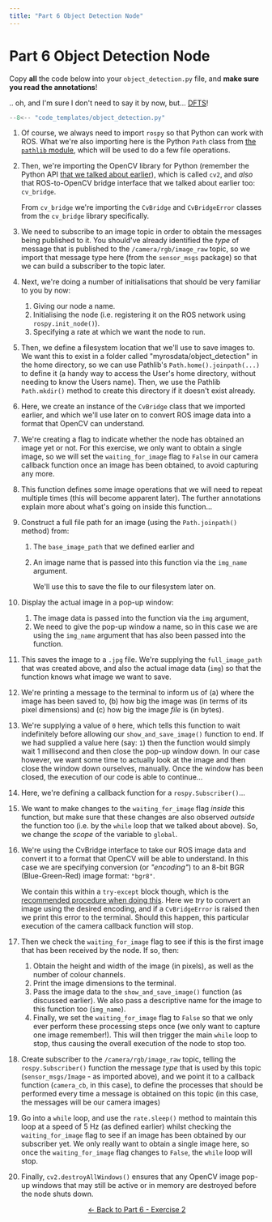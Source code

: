 ```yaml
---  
title: "Part 6 Object Detection Node"  
---
```


# Part 6 Object Detection Node

Copy **all** the code below into your `object_detection.py` file, and **make sure you read the annotations**!

.. oh, and I'm sure I don't need to say it by now, but... [DFTS](../part1/subscriber.md#dfts)!

```py title="object_detection.py"
--8<-- "code_templates/object_detection.py"
```

1. Of course, we always need to import `rospy` so that Python can work with ROS. What we're also importing here is the Python `Path` class from [the `pathlib` module](https://docs.python.org/3/library/pathlib.html), which will be used to do a few file operations.
    
2. Then, we're importing the OpenCV library for Python (remember the Python API [that we talked about earlier](../part6.md#opencv)), which is called `cv2`, and *also* that ROS-to-OpenCV bridge interface that we talked about earlier too: `cv_bridge`.

    From `cv_bridge` we're importing the `CvBridge` and `CvBridgeError` classes from the `cv_bridge` library specifically.
    
3. We need to subscribe to an image topic in order to obtain the messages being published to it. You should've already identified the *type* of message that is published to the `/camera/rgb/image_raw` topic, so we import that message type here (from the `sensor_msgs` package) so that we can build a subscriber to the topic later.

4. Next, we're doing a number of initialisations that should be very familiar to you by now:
    1. Giving our node a name.
    1. Initialising the node (i.e. registering it on the ROS network using `rospy.init_node()`).
    1. Specifying a rate at which we want the node to run.

5. Then, we define a filesystem location that we'll use to save images to. We want this to exist in a folder called "myrosdata/object_detection" in the home directory, so we can use Pathlib's `Path.home().joinpath(...)` to define it (a handy way to access the User's home directory, without needing to know the Users name). Then, we use the Pathlib `Path.mkdir()` method to create this directory if it doesn't exist already.

6. Here, we create an instance of the `CvBridge` class that we imported earlier, and which we'll use later on to convert ROS image data into a format that OpenCV can understand.

7. We're creating a flag to indicate whether the node has obtained an image yet or not. For this exercise, we only want to obtain a single image, so we will set the `waiting_for_image` flag to `False` in our camera callback function once an image has been obtained, to avoid capturing any more.

8. This function defines some image operations that we will need to repeat multiple times (this will become apparent later). The further annotations explain more about what's going on inside this function...

9. Construct a full file path for an image (using the `Path.joinpath()` method) from:
        
    1. The `base_image_path` that we defined earlier and 
    1. An image name that is passed into this function via the `img_name` argument.

        We'll use this to save the file to our filesystem later on.

10. Display the actual image in a pop-up window:

    1. The image data is passed into the function via the `img` argument,
    1. We need to give the pop-up window a name, so in this case we are using the `img_name` argument that has also been passed into the function.
    
11. This saves the image to a `.jpg` file.  We're supplying the `full_image_path` that was created above, and also the actual image data (`img`) so that the function knows what image we want to save.

12. We're printing a message to the terminal to inform us of (a) where the image has been saved to, (b) how big the image was (in terms of its pixel dimensions) and (c) how big the image *file* is (in bytes).
    
13. We're supplying a value of `0` here, which tells this function to wait indefinitely before allowing our `show_and_save_image()` function to end. If we had supplied a value here (say: `1`) then the function would simply wait 1 millisecond and then close the pop-up window down. In our case however, we want some time to actually look at the image and then close the window down ourselves, manually. Once the window has been closed, the execution of our code is able to continue...

14. Here, we're defining a callback function for a `rospy.Subscriber()`...

15. We want to make changes to the `waiting_for_image` flag *inside* this function, but make sure that these changes are also observed *outside* the function too (i.e. by the `while` loop that we talked about above).  So, we change the *scope* of the variable to `global`.

16. We're using the CvBridge interface to take our ROS image data and convert it to a format that OpenCV will be able to understand.  In this case we are specifying conversion (or *"encoding"*) to an 8-bit BGR (Blue-Green-Red) image format: `"bgr8"`.
        
    We contain this within a `try-except` block though, which is the [recommended procedure when doing this](http://wiki.ros.org/cv_bridge/Tutorials/ConvertingBetweenROSImagesAndOpenCVImagesPython).  Here we *try* to convert an image using the desired encoding, and if a `CvBridgeError` is raised then we print this error to the terminal.  Should this happen, this particular execution of the camera callback function will stop.

17. Then we check the `waiting_for_image` flag to see if this is the first image that has been received by the node.  If so, then:

    1. Obtain the height and width of the image (in pixels), as well as the number of colour channels.
    1. Print the image dimensions to the terminal.
    1. Pass the image data to the `show_and_save_image()` function (as discussed earlier). We also pass a descriptive name for the image to this function too (`img_name`).
    1. Finally, we set the `waiting_for_image` flag to `False` so that we only ever perform these processing steps once (we only want to capture one image remember!).  This will then trigger the main `while` loop to stop, thus causing the overall execution of the node to stop too.

18. Create subscriber to the `/camera/rgb/image_raw` topic, telling the `rospy.Subscriber()` function the message *type* that is used by this topic (`sensor_msgs/Image` - as imported above), and we point it to a callback function (`camera_cb`, in this case), to define the processes that should be performed every time a message is obtained on this topic (in this case, the messages will be our camera images)

19. Go into a `while` loop, and use the `rate.sleep()` method to maintain this loop at a speed of 5 Hz (as defined earlier) whilst checking the `waiting_for_image` flag to see if an image has been obtained by our subscriber yet.  We only really want to obtain a single image here, so once the `waiting_for_image` flag changes to `False`, the `while` loop will stop.

20. Finally, `cv2.destroyAllWindows()` ensures that any OpenCV image pop-up windows that may still be active or in memory are destroyed before the node shuts down. 

<p align="center">
  <a href="../../part6#ex2_ret">&#8592; Back to Part 6 - Exercise 2</a>
</p>